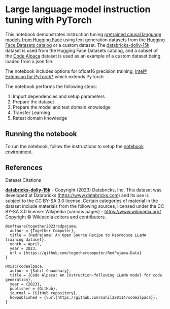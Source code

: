 # Large language model instruction tuning with PyTorch

This notebook demonstrates instruction tuning [pretrained causal language models from Hugging Face](https://huggingface.co/models)
using text generation datasets from the [Hugging Face Datasets catalog](https://huggingface.co/datasets) or
a custom dataset. The [databricks-dolly-15k](https://huggingface.co/datasets/databricks/databricks-dolly-15k) dataset is used
from the Hugging Face Datasets catalog, and a subset of the [Code Alpaca](https://github.com/sahil280114/codealpaca) dataset
is used as an example of a custom dataset being loaded from a json file.

The notebook includes options for bfloat16 precision training,
[Intel® Extension for PyTorch\*](https://intel.github.io/intel-extension-for-pytorch) which extends PyTorch


The notebook performs the following steps:
1. Import dependencies and setup parameters
2. Prepare the dataset
3. Prepare the model and test domain knowledge
4. Transfer Learning
5. Retest domain knowledge

## Running the notebook

To run the notebook, follow the instructions to setup the [notebook environment](/notebooks/setup.md).

## References

Dataset Citations

<b>[databricks-dolly-15k](https://huggingface.co/datasets/databricks/databricks-dolly-15k)</b> - Copyright (2023) Databricks, Inc. This dataset was developed at Databricks (https://www.databricks.com) and its use is subject to the CC BY-SA 3.0 license. Certain categories of material in the dataset include materials from the following sources, licensed under the CC BY-SA 3.0 license: Wikipedia (various pages) - https://www.wikipedia.org/ Copyright © Wikipedia editors and contributors.

```
@software{together2023redpajama,
  author = {Together Computer},
  title = {RedPajama: An Open Source Recipe to Reproduce LLaMA training dataset},
  month = April,
  year = 2023,
  url = {https://github.com/togethercomputer/RedPajama-Data}
}
```

```
@misc{codealpaca,
  author = {Sahil Chaudhary},
  title = {Code Alpaca: An Instruction-following LLaMA model for code generation},
  year = {2023},
  publisher = {GitHub},
  journal = {GitHub repository},
  howpublished = {\url{https://github.com/sahil280114/codealpaca}},
}
```
